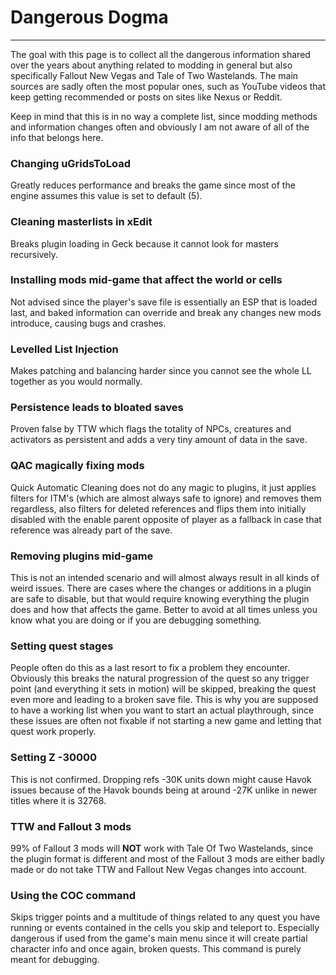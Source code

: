 ﻿# Dangerous Dogma
---
The goal with this page is to collect all the dangerous information shared over the years about anything related to modding in general but also specifically Fallout New Vegas and Tale of Two Wastelands. The main sources are sadly often the most popular ones, such as YouTube videos that keep getting recommended or posts on sites like Nexus or Reddit.

Keep in mind that this is in no way a complete list, since modding methods and information changes often and obviously I am not aware of all of the info that belongs here.
### Changing uGridsToLoad
Greatly reduces performance and breaks the game since most of the engine assumes this value is set to default (5).
### Cleaning masterlists in xEdit
Breaks plugin loading in Geck because it cannot look for masters recursively.
### Installing mods mid-game that affect the world or cells
Not advised since the player's save file is essentially an ESP that is loaded last, and baked information can override and break any changes new mods introduce, causing bugs and crashes.
### Levelled List Injection
Makes patching and balancing harder since you cannot see the whole LL together as you would normally.
### Persistence leads to bloated saves
Proven false by TTW which flags the totality of NPCs, creatures and activators as persistent and adds a very tiny amount of data in the save.
### QAC magically fixing mods
Quick Automatic Cleaning does not do any magic to plugins, it just applies filters for ITM's (which are almost always safe to ignore) and removes them regardless, also filters for deleted references and flips them into initially disabled with the enable parent opposite of player as a fallback in case that reference was already part of the save.
### Removing plugins mid-game
This is not an intended scenario and will almost always result in all kinds of weird issues. There are cases where the changes or additions in a plugin are safe to disable, but that would require knowing everything the plugin does and how that affects the game. Better to avoid at all times unless you know what you are doing or if you are debugging something.
### Setting quest stages
People often do this as a last resort to fix a problem they encounter. Obviously this breaks the natural progression of the quest so any trigger point (and everything it sets in motion) will be skipped, breaking the quest even more and leading to a broken save file. This is why you are supposed to have a working list when you want to start an actual playthrough, since these issues are often not fixable if not starting a new game and letting that quest work properly.
### Setting Z -30000
This is not confirmed. Dropping refs -30K units down might cause Havok issues because of the Havok bounds being at around -27K unlike in newer titles where it is 32768.
### TTW and Fallout 3 mods
99% of Fallout 3 mods will **NOT** work with Tale Of Two Wastelands, since the plugin format is different and most of the Fallout 3 mods are either badly made or do not take TTW and Fallout New Vegas changes into account.
### Using the COC command
Skips trigger points and a multitude of things related to any quest you have running or events contained in the cells you skip and teleport to. Especially dangerous if used from the game's main menu since it will create partial character info and once again, broken quests. This command is purely meant for debugging. 